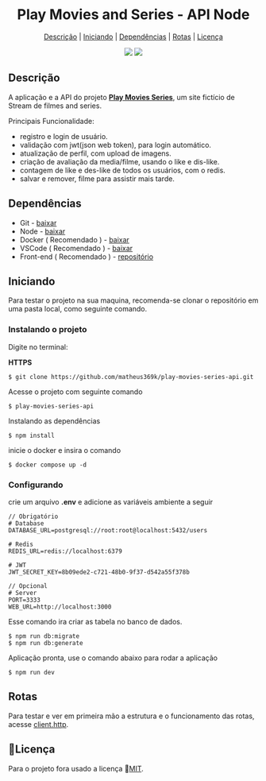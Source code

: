 <h1 align='center'>Play Movies and Series - API Node</h1>

<div align='center'>

[Descrição](#descrição)
|
[Iniciando](#iniciando)
|
[Dependências](#dependências)
|
[Rotas](#rotas)
|
[Licença](#licença)

</div>

<div align='center'>
  <img src='https://img.shields.io/github/license/matheus369k/play-movies-series-api.svg'/>
  <img src='https://img.shields.io/github/watchers/matheus369k/play-movies-series-api.svg' />
</div>

## Descrição

A aplicação e a API do projeto **[Play Movies Series](https://github.com/matheus369k/play-movies-series)**, um site fictício de Stream de filmes and series.

Principais Funcionalidade:

- registro e login de usuário.
- validação com jwt(json web token), para login automático.
- atualização de perfil, com upload de imagens.
- criação de avaliação da media/filme, usando o like e dis-like.
- contagem de like e des-like de todos os usuários, com o redis.
- salvar e remover, filme para assistir mais tarde.

## Dependências

- Git - [baixar](https://git-scm.com)
- Node - [baixar](https://nodejs.org/pt)
- Docker ( Recomendado ) - [baixar](https://www.docker.com/)
- VSCode ( Recomendado ) - [baixar](https://code.visualstudio.com)
- Front-end ( Recomendado ) - [repositório](https://github.com/matheus369k/play-movies-series)

## Iniciando

Para testar o projeto na sua maquina, recomenda-se clonar o repositório em uma pasta local, como seguinte comando.

### Instalando o projeto

Digite no terminal:

**HTTPS**

```
$ git clone https://github.com/matheus369k/play-movies-series-api.git
```

Acesse o projeto com seguinte comando

```
$ play-movies-series-api
```

Instalando as dependências

```
$ npm install
```

inicie o docker e insira o comando

```
$ docker compose up -d
```

### Configurando

crie um arquivo **.env** e adicione as variáveis ambiente a seguir

```
// Obrigatório
# Database
DATABASE_URL=postgresql://root:root@localhost:5432/users

# Redis
REDIS_URL=redis://localhost:6379

# JWT
JWT_SECRET_KEY=8b09ede2-c721-48b0-9f37-d542a55f378b

// Opcional
# Server
PORT=3333
WEB_URL=http://localhost:3000
```

Esse comando ira criar as tabela no banco de dados.

```
$ npm run db:migrate
$ npm run db:generate
```

Aplicação pronta, use o comando abaixo para rodar a aplicação

```
$ npm run dev
```

## Rotas

Para testar e ver em primeira mão a estrutura e o funcionamento das rotas, acesse [client.http](./client.http).

## 📜Licença

Para o projeto fora usado a licença 🔗[MIT](/LICENSE.txt).
